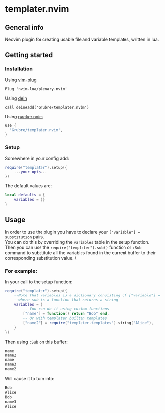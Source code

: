 # templater.nvim
## General info
Neovim plugin for creating usable file and variable templates, written in lua.
## Getting started
### Installation
Using [vim-plug](https://github.com/junegunn/vim-plug)

```viml
Plug 'nvim-lua/plenary.nvim'
```

Using [dein](https://github.com/Shougo/dein.vim)

```viml
call dein#add('Grubre/templater.nvim')
```
Using [packer.nvim](https://github.com/wbthomason/packer.nvim)

```lua
use {
  'Grubre/templater.nvim',
}
```
### Setup
Somewhere in your config add:
```lua
require("templater").setup({
    ...your opts...
})
```
The default values are:
```lua
local defaults = {
    variables = {}
}
```
## Usage
In order to use the plugin you have to declare your ```["variable"] = substitution``` pairs.\
You can do this by overriding the ```variables``` table in the setup function.\
Then you can use the ```require("templater").sub()``` function or ```:Sub``` command to
substitute all the variables found in the current buffer to their corresponding substitution value. \

### For example:
In your call to the setup function:
```lua
require("templater").setup({
    --Note that variables is a dictionary consisting of ["variable"] = sub pairs
    --where sub is a function that returns a string
    variables = {
        -- You can do it using custom functions 
        ["name"] = function() return "Bob" end,
        -- Or with templater builtin templates
        ["name2"] = require("templater.templates").string("Alice"),
    }
})
```
Then using ```:Sub``` on this buffer:
```cpp
name
name2
name
name3
name2
```
Will cause it to turn into:
```cpp
Bob
Alice
Bob
name3
Alice
```
